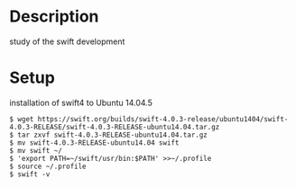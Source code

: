 # Description
study of the swift development

# Setup
installation of swift4 to Ubuntu 14.04.5  

```
$ wget https://swift.org/builds/swift-4.0.3-release/ubuntu1404/swift-4.0.3-RELEASE/swift-4.0.3-RELEASE-ubuntu14.04.tar.gz
$ tar zxvf swift-4.0.3-RELEASE-ubuntu14.04.tar.gz
$ mv swift-4.0.3-RELEASE-ubuntu14.04 swift
$ mv swift ~/
$ 'export PATH=~/swift/usr/bin:$PATH' >>~/.profile 
$ source ~/.profile
$ swift -v
```

